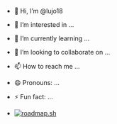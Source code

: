 - 👋 Hi, I’m @lujo18
- 👀 I’m interested in ...
- 🌱 I’m currently learning ...
- 💞️ I’m looking to collaborate on ...
- 📫 How to reach me ...
- 😄 Pronouns: ...
- ⚡ Fun fact: ...

- [![roadmap.sh](https://roadmap.sh/card/tall/6660eb3eb998f3b3c7d55ad3?variant=dark)](https://roadmap.sh)

<!---
lujo18/lujo18 is a ✨ special ✨ repository because its `README.md` (this file) appears on your GitHub profile.
You can click the Preview link to take a look at your changes.
--->
